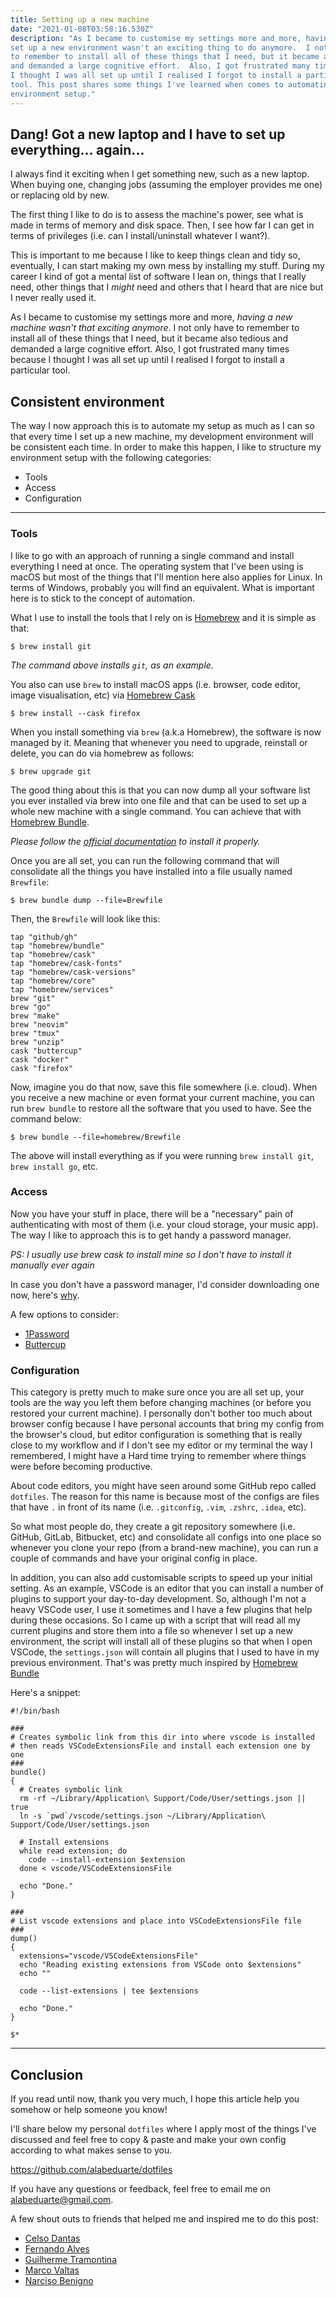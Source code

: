 ```yaml
---
title: Setting up a new machine
date: "2021-01-08T03:58:16.530Z"
description: "As I became to customise my settings more and more, having to
set up a new environment wasn't an exciting thing to do anymore.  I not only have
to remember to install all of these things that I need, but it became also tedious
and demanded a large cognitive effort.  Also, I got frustrated many times because
I thought I was all set up until I realised I forgot to install a particular
tool. This post shares some things I've learned when comes to automating my
environment setup."
---
```


## Dang! Got a new laptop and I have to set up everything... again...

I always find it exciting when I get something new, such as a new laptop. When
buying one, changing jobs (assuming the employer provides me one) or replacing
old by new.

The first thing I like to do is to assess the machine's power, see what is made
in terms of memory and disk space. Then, I see how far I can get in terms of
privileges (i.e. can I install/uninstall whatever I want?).

This is important to me because I like to keep things clean and tidy so,
eventually, I can start making my own mess by installing my stuff. During my
career I kind of got a mental list of software I lean on, things that I really
need, other things that I _might_ need and others that I heard that are nice but
I never really used it.

As I became to customise my settings more and more, *having a new machine wasn't
that exciting anymore*. I not only have to remember to install all of these
things that I need, but it became also tedious and demanded a large cognitive
effort.  Also, I got frustrated many times because I thought I was all set up
until I realised I forgot to install a particular tool.

## Consistent environment

The way I now approach this is to automate my setup as much as I can so that
every time I set up a new machine, my development environment will be consistent
each time. In order to make this happen, I like to structure my environment
setup with the following categories:

* Tools
* Access
* Configuration

---

### Tools

I like to go with an approach of running a single command and install everything
I need at once. The operating system that I've been using is macOS but most of
the things that I'll mention here also applies for Linux. In terms of Windows,
probably you will find an equivalent.  What is important here is to stick to the
concept of automation.

What I use to install the tools that I rely on is [Homebrew](https://brew.sh/)
and it is simple as that:

```
$ brew install git
```

_The command above installs `git`, as an example._

You also can use `brew` to install macOS apps (i.e. browser, code editor, image
visualisation, etc) via [Homebrew Cask](https://formulae.brew.sh/cask/)

```
$ brew install --cask firefox
```

When you install something via `brew` (a.k.a Homebrew), the software is now
managed by it. Meaning that whenever you need to upgrade, reinstall or delete,
you can do via homebrew as follows:

```
$ brew upgrade git
```

The good thing about this is that you can now dump all your software list you
ever installed via brew into one file and that can be used to set up a whole new
machine with a single command. You can achieve that with [Homebrew
Bundle](https://github.com/Homebrew/homebrew-bundle).

_Please follow the [official
documentation](https://github.com/Homebrew/homebrew-bundle) to install it
properly._

Once you are all set, you can run the following command that will consolidate
all the things you have installed into a file usually named `Brewfile`:

```
$ brew bundle dump --file=Brewfile
```

Then, the `Brewfile` will look like this:

```
tap "github/gh"
tap "homebrew/bundle"
tap "homebrew/cask"
tap "homebrew/cask-fonts"
tap "homebrew/cask-versions"
tap "homebrew/core"
tap "homebrew/services"
brew "git"
brew "go"
brew "make"
brew "neovim"
brew "tmux"
brew "unzip"
cask "buttercup"
cask "docker"
cask "firefox"
```

Now, imagine you do that now, save this file somewhere (i.e. cloud). When you
receive a new machine or even format your current machine, you can run `brew
bundle` to restore all the software that you used to have. See the command
below:

```
$ brew bundle --file=homebrew/Brewfile
```

The above will install everything as if you were running `brew install git`,
`brew install go`, etc.

### Access

Now you have your stuff in place, there will be a "necessary" pain of
authenticating with most of them (i.e. your cloud storage, your music app). The
way I like to approach this is to get handy a password manager.

_PS: I usually use brew cask to install mine so I don't have to install it
manually ever again_

In case you don't have a password manager, I'd consider downloading one now,
here's
[why](https://www.troyhunt.com/password-managers-dont-have-to-be-perfect-they-just-have-to-be-better-than-not-having-one/).

A few options to consider:

* [1Password](https://1password.com/)
* [Buttercup](https://buttercup.pw)

### Configuration

This category is pretty much to make sure once you are all set up, your tools
are the way you left them before changing machines (or before you restored your
current machine). I personally don't bother too much about browser config
because I have personal accounts that bring my config from the browser's cloud,
but editor configuration is something that is really close to my workflow and if
I don't see my editor or my terminal the way I remembered, I might have a Hard
time trying to remember where things were before becoming productive.

About code editors, you might have seen around some GitHub repo called
`dotfiles`. The reason for this name is because most of the configs are files
that have `.` in front of its name (i.e. `.gitconfig`, `.vim`, `.zshrc`,
`.idea`, etc).

So what most people do, they create a git repository somewhere (i.e. GitHub,
GitLab, Bitbucket, etc) and consolidate all configs into one place so whenever
you clone your repo (from a brand-new machine), you can run a couple of commands
and have your original config in place.

In addition, you can also add customisable scripts to speed up your initial
setting. As an example, VSCode is an editor that you can install a number of
plugins to support your day-to-day development. So, although I'm not a heavy
VSCode user, I use it sometimes and I have a few plugins that help during these
occasions. So I came up with a script that will read all my current plugins and
store them into a file so whenever I set up a new environment, the script will
install all of these plugins so that when I open VSCode, the `settings.json`
will contain all plugins that I used to have in my previous environment. That's
was pretty much inspired by [Homebrew
Bundle](https://github.com/Homebrew/homebrew-bundle)

Here's a snippet:

```
#!/bin/bash

###
# Creates symbolic link from this dir into where vscode is installed
# then reads VSCodeExtensionsFile and install each extension one by one
###
bundle()
{
  # Creates symbolic link
  rm -rf ~/Library/Application\ Support/Code/User/settings.json || true
  ln -s `pwd`/vscode/settings.json ~/Library/Application\ Support/Code/User/settings.json

  # Install extensions
  while read extension; do
    code --install-extension $extension
  done < vscode/VSCodeExtensionsFile

  echo "Done."
}

###
# List vscode extensions and place into VSCodeExtensionsFile file
###
dump()
{
  extensions="vscode/VSCodeExtensionsFile"
  echo "Reading existing extensions from VSCode onto $extensions"
  echo ""

  code --list-extensions | tee $extensions

  echo "Done."
}

$*
```

---

## Conclusion

If you read until now, thank you very much, I hope this article help you somehow
or help someone you know!

I'll share below my personal `dotfiles` where I apply most of the things I've
discussed and feel free to copy & paste and make your own config according to
what makes sense to you.

https://github.com/alabeduarte/dotfiles

If you have any questions or feedback, feel free to email me on
<alabeduarte@gmail.com>.

A few shout outs to friends that helped me and inspired me to do this post:

* [Celso Dantas](https://github.com/celsodantas)
* [Fernando Alves](https://github.com/fernando-alves)
* [Guilherme Tramontina](https://about.me/gtramontina)
* [Marco Valtas](https://marcovaltas.com/about.html)
* [Narciso Benigno](https://github.com/narcisobenigno)
